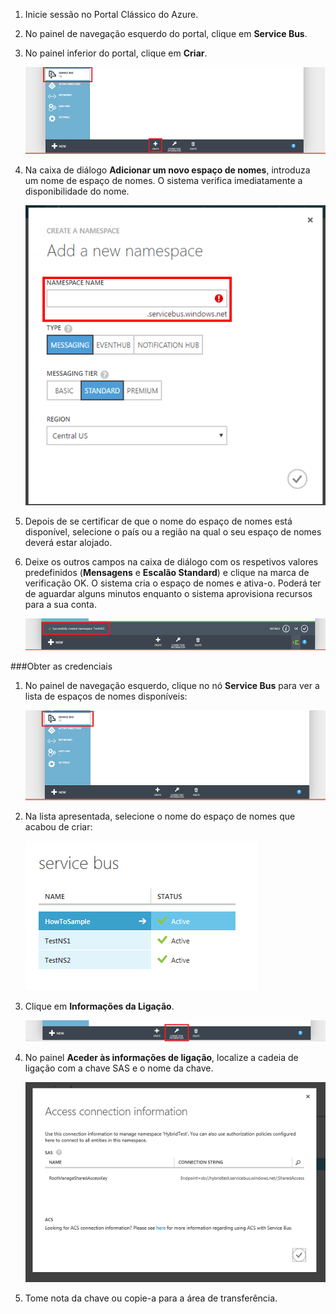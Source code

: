 1. Inicie sessão no Portal Clássico do Azure.

2. No painel de navegação esquerdo do portal, clique em **Service Bus**.

3. No painel inferior do portal, clique em **Criar**.

    ![Selecione Criar][select-create]
   
4. Na caixa de diálogo **Adicionar um novo espaço de nomes**, introduza um nome de espaço de nomes. O sistema verifica imediatamente a disponibilidade do nome.

    ![Nome do espaço de nomes][namespace-name]
  
5. Depois de se certificar de que o nome do espaço de nomes está disponível, selecione o país ou a região na qual o seu espaço de nomes deverá estar alojado.

6. Deixe os outros campos na caixa de diálogo com os respetivos valores predefinidos (**Mensagens** e **Escalão Standard**) e clique na marca de verificação OK. O sistema cria o espaço de nomes e ativa-o. Poderá ter de aguardar alguns minutos enquanto o sistema aprovisiona recursos para a sua conta.
 
    ![Criado com êxito][created-successfully]

###Obter as credenciais
1. No painel de navegação esquerdo, clique no nó **Service Bus** para ver a lista de espaços de nomes disponíveis:
 
    ![Selecionar barramento de serviço][select-service-bus]
  
2. Na lista apresentada, selecione o nome do espaço de nomes que acabou de criar:
 
    ![Selecionar espaço de nomes][select-namespace]
 
3. Clique em **Informações da Ligação**.

    ![Informações da ligação][connection-information]
  
4. No painel **Aceder às informações de ligação**, localize a cadeia de ligação com a chave SAS e o nome da chave.

    ![Aceder às informações da ligação][access-connection-information]
  
5. Tome nota da chave ou copie-a para a área de transferência.

<!--Image references-->

[select-create]: ./media/service-bus-create-namespace-portal/select-create.png
[namespace-name]: ./media/service-bus-create-namespace-portal/namespace-name.png
[created-successfully]: ./media/service-bus-create-namespace-portal/created-successfully.png
[select-service-bus]: ./media/service-bus-create-namespace-portal/select-service-bus.png
[select-namespace]: ./media/service-bus-create-namespace-portal/select-namespace.png
[connection-information]: ./media/service-bus-create-namespace-portal/connection-information.png
[access-connection-information]: ./media/service-bus-create-namespace-portal/access-connection-information.png


<!--Reference style links - using these makes the source content way more readable than using inline links-->
[classic-portal]: https://manage.windowsazure.com


<!--HONumber=Aug16_HO1-->


